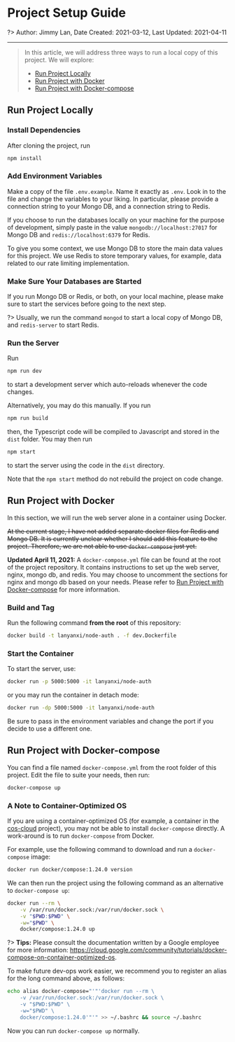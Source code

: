 # Project Setup Guide

?> Author: Jimmy Lan, Date Created: 2021-03-12, Last Updated: 2021-04-11

---

> In this article, we will address three ways to run a local copy of this project.
> We will explore:
> 
> * [Run Project Locally](#run-project-locally)
> * [Run Project with Docker](#run-project-with-docker)
> * [Run Project with Docker-compose](#run-project-with-docker-compose)

## Run Project Locally

### Install Dependencies

After cloning the project, run
```bash
npm install
```

### Add Environment Variables

Make a copy of the file `.env.example`. 
Name it exactly as `.env`.
Look in to the file and change the variables to your liking.
In particular, please provide a connection string to your Mongo DB, and a connection string to Redis.

If you choose to run the databases locally on your machine for the purpose of development, simply paste in the value `mongodb://localhost:27017` for Mongo DB and `redis://localhost:6379` for Redis.

To give you some context, we use Mongo DB to store the main data values for this project.
We use Redis to store temporary values, for example, data related to our rate limiting implementation.

### Make Sure Your Databases are Started

If you run Mongo DB or Redis, or both, on your local machine, please make sure to start the services before going to the next step.

?> Usually, we run the command `mongod` to start a local copy of Mongo DB, and `redis-server` to start Redis.

### Run the Server

Run
```bash
npm run dev
```

to start a development server which auto-reloads whenever the code changes.

Alternatively, you may do this manually.
If you run
```bash
npm run build
```

then, the Typescript code will be compiled to Javascript and stored in the `dist` folder.
You may then run 
```bash
npm start
```

to start the server using the code in the `dist` directory.

Note that the `npm start` method do not rebuild the project on code change.

## Run Project with Docker

In this section, we will run the web server alone in a container using Docker.

<strike>At the current stage, I have not added separate docker files for Redis and Mongo DB.
It is currently unclear whether I should add this feature to the project.
Therefore, we are not able to use `docker-compose` just yet.</strike>

**Updated April 11, 2021:**
A `docker-compose.yml` file can be found at the root of the project repository.
It contains instructions to set up the web server, nginx, mongo db, and redis.
You may choose to uncomment the sections for nginx and mongo db based on your needs.
Please refer to [Run Project with Docker-compose](#run-project-with-docker-compose) for more information.

### Build and Tag

Run the following command **from the root** of this repository:

```bash
docker build -t lanyanxi/node-auth . -f dev.Dockerfile
```

### Start the Container

To start the server, use:

```bash
docker run -p 5000:5000 -it lanyanxi/node-auth
```

or you may run the container in detach mode:

```bash
docker run -dp 5000:5000 -it lanyanxi/node-auth
```

Be sure to pass in the environment variables and change the port if you decide to use a different one.

## Run Project with Docker-compose

You can find a file named `docker-compose.yml` from the root folder of this project.
Edit the file to suite your needs, then run:

```bash
docker-compose up
```

### A Note to Container-Optimized OS

If you are using a container-optimized OS (for example, a container in the [cos-cloud](https://cloud.google.com/container-optimized-os/docs) project), you may not be able to install `docker-compose` directly.
A work-around is to run `docker-compose` from Docker.

For example, use the following command to download and run a `docker-compose` image:
```bash
docker run docker/compose:1.24.0 version
```

We can then run the project using the following command as an alternative to `docker-compose up`:
```bash
docker run --rm \
    -v /var/run/docker.sock:/var/run/docker.sock \
    -v "$PWD:$PWD" \
    -w="$PWD" \
    docker/compose:1.24.0 up
```

?> **Tips:** Please consult the documentation written by a Google employee for more information: https://cloud.google.com/community/tutorials/docker-compose-on-container-optimized-os.

To make future dev-ops work easier, we recommend you to register an alias for the long command above, as follows:
```bash
echo alias docker-compose="'"'docker run --rm \
    -v /var/run/docker.sock:/var/run/docker.sock \
    -v "$PWD:$PWD" \
    -w="$PWD" \
    docker/compose:1.24.0'"'" >> ~/.bashrc && source ~/.bashrc
```

Now you can run `docker-compose up` normally.
